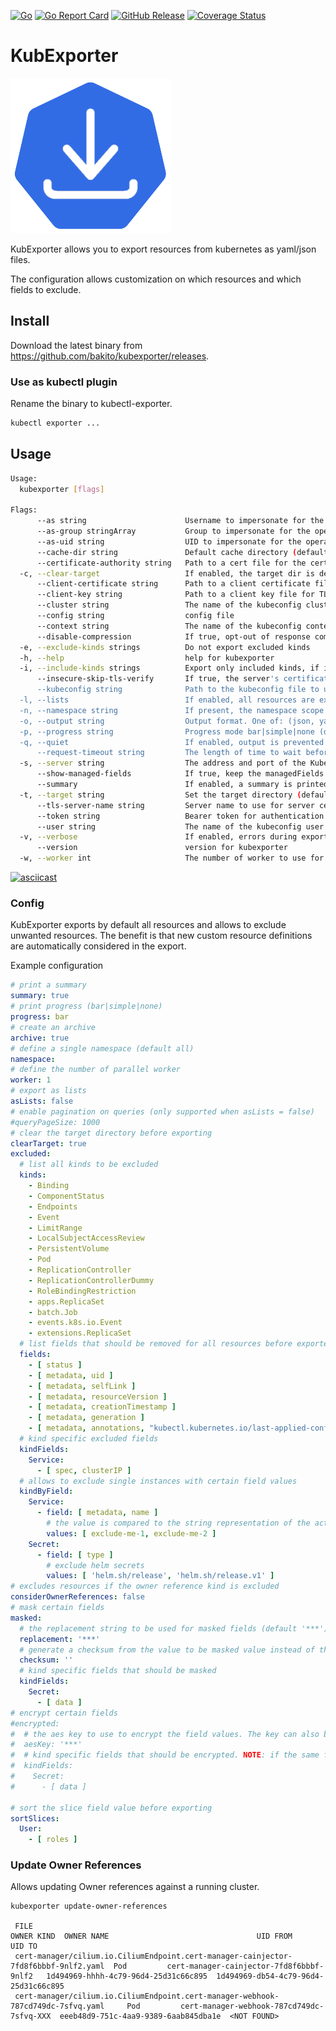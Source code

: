 [![Go](https://github.com/bakito/kubexporter/workflows/Go/badge.svg)](https://github.com/bakito/kubexporter/actions?query=workflow%3AGo)
[![Go Report Card](https://goreportcard.com/badge/github.com/bakito/kubexporter)](https://goreportcard.com/report/github.com/bakito/kubexporter)
[![GitHub Release](https://img.shields.io/github/release/bakito/kubexporter.svg?style=flat)](https://github.com/bakito/kubexporter/releases)
[![Coverage Status](https://coveralls.io/repos/github/bakito/kubexporter/badge.svg?branch=main)](https://coveralls.io/github/bakito/kubexporter?branch=main)
# KubExporter

![kubexporter](docs/icons/kubexporter.png)

KubExporter allows you to export resources from kubernetes as yaml/json files.

The configuration allows customization on which resources and which fields to exclude.

## Install

Download the latest binary from https://github.com/bakito/kubexporter/releases.

### Use as kubectl plugin

Rename the binary to kubectl-exporter.
```bash
kubectl exporter ...
```


## Usage

```bash
Usage:
  kubexporter [flags]

Flags:
      --as string                      Username to impersonate for the operation. User could be a regular user or a service account in a namespace.
      --as-group stringArray           Group to impersonate for the operation, this flag can be repeated to specify multiple groups.
      --as-uid string                  UID to impersonate for the operation.
      --cache-dir string               Default cache directory (default "/home/bakito/.kube/cache")
      --certificate-authority string   Path to a cert file for the certificate authority
  -c, --clear-target                   If enabled, the target dir is deleted before running the new export
      --client-certificate string      Path to a client certificate file for TLS
      --client-key string              Path to a client key file for TLS
      --cluster string                 The name of the kubeconfig cluster to use
      --config string                  config file
      --context string                 The name of the kubeconfig context to use
      --disable-compression            If true, opt-out of response compression for all requests to the server
  -e, --exclude-kinds strings          Do not export excluded kinds
  -h, --help                           help for kubexporter
  -i, --include-kinds strings          Export only included kinds, if included kinds are defined, excluded will be ignored
      --insecure-skip-tls-verify       If true, the server's certificate will not be checked for validity. This will make your HTTPS connections insecure
      --kubeconfig string              Path to the kubeconfig file to use for CLI requests.
  -l, --lists                          If enabled, all resources are exported as lists instead of individual files
  -n, --namespace string               If present, the namespace scope for this CLI request
  -o, --output string                  Output format. One of: (json, yaml). (default "yaml")
  -p, --progress string                Progress mode bar|simple|none (default bar)  (default "bar")
  -q, --quiet                          If enabled, output is prevented
      --request-timeout string         The length of time to wait before giving up on a single server request. Non-zero values should contain a corresponding time unit (e.g. 1s, 2m, 3h). A value of zero means don't timeout requests. (default "0")
  -s, --server string                  The address and port of the Kubernetes API server
      --show-managed-fields            If true, keep the managedFields when printing objects in JSON or YAML format.
      --summary                        If enabled, a summary is printed
  -t, --target string                  Set the target directory (default exports) (default "exports")
      --tls-server-name string         Server name to use for server certificate validation. If it is not provided, the hostname used to contact the server is used
      --token string                   Bearer token for authentication to the API server
      --user string                    The name of the kubeconfig user to use
  -v, --verbose                        If enabled, errors during export are listed in summary
      --version                        version for kubexporter
  -w, --worker int                     The number of worker to use for the export (default 1)

```

[![asciicast](https://asciinema.org/a/J793zgHiRBgDTgWbKjHrsM8YL.svg)](https://asciinema.org/a/J793zgHiRBgDTgWbKjHrsM8YL)

### Config

KubExporter exports by default all resources and allows to exclude unwanted resources.
The benefit is that new custom resource definitions are automatically considered in the export.



Example configuration

```yaml
# print a summary
summary: true
# print progress (bar|simple|none)
progress: bar
# create an archive
archive: true
# define a single namespace (default all)
namespace:
# define the number of parallel worker
worker: 1
# export as lists
asLists: false
# enable pagination on queries (only supported when asLists = false)
#queryPageSize: 1000
# clear the target directory before exporting
clearTarget: true
excluded:
  # list all kinds to be excluded
  kinds:
    - Binding
    - ComponentStatus
    - Endpoints
    - Event
    - LimitRange
    - LocalSubjectAccessReview
    - PersistentVolume
    - Pod
    - ReplicationController
    - ReplicationControllerDummy
    - RoleBindingRestriction
    - apps.ReplicaSet
    - batch.Job
    - events.k8s.io.Event
    - extensions.ReplicaSet
  # list fields that should be removed for all resources before exported; slices are also traversed
  fields:
    - [ status ]
    - [ metadata, uid ]
    - [ metadata, selfLink ]
    - [ metadata, resourceVersion ]
    - [ metadata, creationTimestamp ]
    - [ metadata, generation ]
    - [ metadata, annotations, "kubectl.kubernetes.io/last-applied-configuration" ]
  # kind specific excluded fields
  kindFields:
    Service:
      - [ spec, clusterIP ]
  # allows to exclude single instances with certain field values
  kindByField:
    Service:
      - field: [ metadata, name ]
        # the value is compared to the string representation of the actual kind value
        values: [ exclude-me-1, exclude-me-2 ]
    Secret:
      - field: [ type ]
        # exclude helm secrets
        values: [ 'helm.sh/release', 'helm.sh/release.v1' ]
# excludes resources if the owner reference kind is excluded
considerOwnerReferences: false
# mask certain fields 
masked:
  # the replacement string to be used for masked fields (default '***')
  replacement: '***'
  # generate a checksum from the value to be masked value instead of the replacement. (supported 'md5', 'sha1', 'sha256')  
  checksum: ''
  # kind specific fields that should be masked
  kindFields:
    Secret:
      - [ data ]
# encrypt certain fields 
#encrypted:
#  # the aes key to use to encrypt the field values. The key can also be provided via env variable 'KUBEXPORTER_AES_KEY'
#  aesKey: '***'
#  # kind specific fields that should be encrypted. NOTE: if the same fields or a parent branch is also masked, masking wins over encryption.
#  kindFields:
#    Secret:
#      - [ data ]

# sort the slice field value before exporting
sortSlices:
  User:
    - [ roles ]
```

### Update Owner References

Allows updating Owner references against a running cluster.

```shell
kubexporter update-owner-references

 FILE                                                                                 OWNER KIND  OWNER NAME                                 UID FROM                              UID TO                               
 cert-manager/cilium.io.CiliumEndpoint.cert-manager-cainjector-7fd8f6bbbf-9nlf2.yaml  Pod         cert-manager-cainjector-7fd8f6bbbf-9nlf2   1d494969-hhhh-4c79-96d4-25d31c66c895  1d494969-db54-4c79-96d4-25d31c66c895 
 cert-manager/cilium.io.CiliumEndpoint.cert-manager-webhook-787cd749dc-7sfvq.yaml     Pod         cert-manager-webhook-787cd749dc-7sfvq-XXX  eeeb48d9-751c-4aa9-9389-6aab845dba1e  <NOT FOUND>      
```
